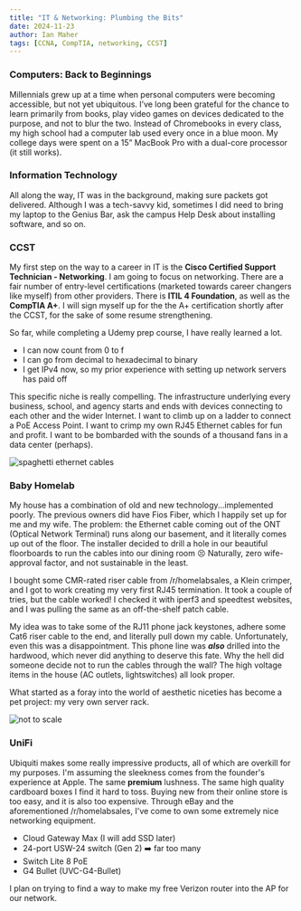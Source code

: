 ```yaml
---
title: "IT & Networking: Plumbing the Bits"
date: 2024-11-23
author: Ian Maher
tags: [CCNA, CompTIA, networking, CCST]
---
```


### Computers: Back to Beginnings
Millennials grew up at a time when personal computers were becoming accessible, but not yet ubiquitous. I’ve long been grateful for the chance to learn primarily from books, play video games on devices dedicated to the purpose, and not to blur the two. Instead of Chromebooks in every class, my high school had a computer lab used every once in a blue moon. My college days were spent on a 15” MacBook Pro with a dual-core processor (it still works). 

### Information Technology 
All along the way, IT was in the background, making sure packets got delivered. Although I was a tech-savvy kid, sometimes I did need to bring my laptop to the Genius Bar, ask the campus Help Desk about installing software, and so on. 

### CCST
My first step on the way to a career in IT is the **Cisco Certified Support Technician - Networking**. I am going to focus on networking. There are a fair number of entry-level certifications (marketed towards career changers like myself) from other providers. There is **ITIL 4 Foundation**, as well as the **CompTIA A+**. I will sign myself up for the the A+ certification shortly after the CCST, for the sake of some resume strengthening. 

So far, while completing a Udemy prep course, I have really learned a lot. 
* I can now count from 0 to f
* I can go from decimal to hexadecimal to binary 
* I get IPv4 now, so my prior experience with setting up network servers has paid off

This specific niche is really compelling. The infrastructure underlying every business, school, and agency starts and ends with devices connecting to each other and the wider Internet. I want to climb up on a ladder to connect a PoE Access Point. I want to crimp my own RJ45 Ethernet cables for fun and profit. I want to be bombarded with the sounds of a thousand fans in a data center (perhaps). 

![spaghetti ethernet cables](https://i.imgur.com/K2edHOa.jpeg)

### Baby Homelab
My house has a combination of old and new technology...implemented poorly. The previous owners did have Fios Fiber, which I happily set up for me and my wife. The problem: the Ethernet cable coming out of the ONT (Optical Network Terminal) runs along our basement, and it literally comes up out of the floor. The installer decided to drill a hole in our beautiful floorboards to run the cables into our dining room 😣 Naturally, zero wife-approval factor, and not sustainable in the least. 

I bought some CMR-rated riser cable from /r/homelabsales, a Klein crimper, and I got to work creating my very first RJ45 termination. It took a couple of tries, but the cable worked! I checked it with iperf3 and speedtest websites, and I was pulling the same as an off-the-shelf patch cable. 

My idea was to take some of the RJ11 phone jack keystones, adhere some Cat6 riser cable to the end, and literally pull down my cable. Unfortunately, even this was a disappointment. This phone line was ***also*** drilled into the hardwood, which never did anything to deserve this fate. Why the hell did someone decide not to run the cables through the wall? The high voltage items in the house (AC outlets, lightswitches) all look proper. 

What started as a foray into the world of aesthetic niceties has become a pet project: my very own server rack.

![not to scale](https://i.imgur.com/6pOswb6.png)

### UniFi ###
Ubiquiti makes some really impressive products, all of which are overkill for my purposes. I'm assuming the sleekness comes from the founder's experience at Apple. The same **premium** lushness. The same high quality cardboard boxes I find it hard to toss. Buying new from their online store is too easy, and it is also too expensive. Through eBay and the aforementioned /r/homelabsales, I've come to own some extremely nice networking equipment.

- Cloud Gateway Max (I will add SSD later)
- 24-port USW-24 switch (Gen 2) ➡️ far too many
- Switch Lite 8 PoE 
- G4 Bullet (UVC-G4-Bullet)

I plan on trying to find a way to make my free Verizon router into the AP for our network.
